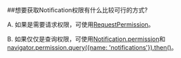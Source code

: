 ##想要获取Notification权限有什么比较可行的方式?

A. 如果是需要请求权限，可使用[RequestPermission](https://developer.mozilla.org/en-US/docs/Web/API/Notification/requestPermission)。

B. 如果仅仅是查询权限，可使用[Notification.permission](https://developer.mozilla.org/en-US/docs/Web/API/Notification/permission)和[navigator.permission.query({name: 'notifications'}).then()](https://developer.mozilla.org/en-US/docs/Web/API/Permissions/query)。

